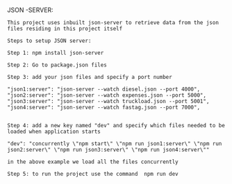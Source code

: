 JSON -SERVER:

	This project uses inbuilt json-server to retrieve data from the json files residing in this project itself
	
	Steps to setup JSON server:
	
	Step 1: npm install json-server
	
	Step 2: Go to package.json files
	
	Step 3: add your json files and specify a port number
	
	"json1:server": "json-server --watch diesel.json --port 4000",
    "json2:server": "json-server --watch expenses.json --port 5000",
    "json3:server": "json-server --watch truckload.json --port 5001",
    "json4:server": "json-server --watch fastag.json --port 7000",
    
	
	Step 4: add a new key named "dev" and specify which files needed to be loaded when application starts
	
	"dev": "concurrently \"npm start\" \"npm run json1:server\" \"npm run json2:server\" \"npm run json3:server\" \"npm run json4:server\""
	
	in the above example we load all the files concurrently
	
	Step 5: to run the project use the command  npm run dev